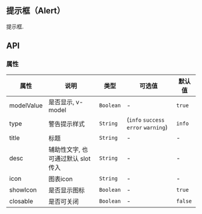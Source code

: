 ## 提示框（Alert）
提示框.

## API

### 属性

| 属性         | 说明                    | 类型        | 可选值                                  | 默认值     |
| ---------- | --------------------- | --------- | ------------------------------------ | ------- |
| modelValue | 是否显示, v-model         | `Boolean` | -                                    | `true`  |
| type       | 警告提示样式                | `String`  | (`info` `success` `error` `warning`) | `info`  |
| title      | 标题                    | `String`  | -                                    | -       |
| desc       | 辅助性文字, 也可通过默认 slot 传入 | `String`  | -                                    | -       |
| icon       | 图表icon                | `String`  | -                                    | -       |
| showIcon   | 是否显示图标                | `Boolean` | -                                    | `true`  |
| closable   | 是否可关闭                 | `Boolean` | -                                    | `false` |


